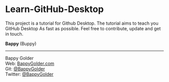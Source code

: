 # Learn-GitHub-Desktop

This project is a tutorial for Github Desktop. The tutorial aims to teach you GitHub Desktop As fast as possible. Feel free to contribute, update and get in touch.

<strong> Bappy </strong> (Buppy)

--------------------
Bappy Golder <br/>
Web: <a href="http://bappygolder.com/">BappyGolder.com</a> <br/>
Git: <a href="https://github.com/bappygolder">@BappyGolder</a> <br/>
Twitter: <a href="https://twitter.com/BappyGolder">@BappyGolder</a> <br/>


